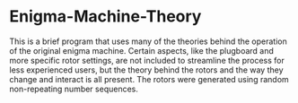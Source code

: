 # Enigma-Machine-Theory
This is a brief program that uses many of the theories behind the operation of the original enigma machine.
Certain aspects, like the plugboard and more specific rotor settings, are not included to streamline the
process for less experienced users, but the theory behind the rotors and the way they change and interact is all
present. The rotors were generated using random non-repeating number sequences.
